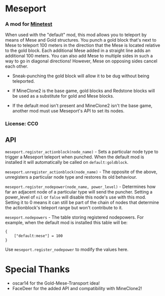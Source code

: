 # Meseport

### A mod for [Minetest](http://www.minetest.net)

When used with the "default" mod, this mod allows you to teleport by means of Mese and Gold structures.
You punch a gold block that's next to Mese to teleport 100 meters in the
direction that the Mese is located relative to the gold block. Each
additional Mese added in a straight line adds an additional 100 meters.
You can also add Mese to multiple sides in such a way to go in diagonal
directions! However, Mese on opposing sides cancel each other.

* Sneak-punching the gold block will allow it to be dug without being teleported.

* If MineClone2 is the base game, gold blocks and Redstone blocks will be used as a substitute for gold and Mese blocks.

* If the default mod isn't present and MineClone2 isn't the base game, another mod must use Meseport's API to set its nodes.

### License: CC0

## API

``meseport.register_actionblock(node_name)`` - Sets a particular node type to trigger a Meseport teleport when punched. When the default mod is installed it will automatically be called on `default:goldblock`.

``meseport.unregister_actionblock(node_name)`` - The opposite of the above, unregisters a particular node type and restores its old behaviour.

``meseport.register_nodepower(node_name, power_level)`` - Determines how far an adjacent node of a particular type will send the puncher. Setting a power_level of ``nil`` or ``false`` will disable this node's use with this mod. Setting it to 0 means it can still be part of the chain of nodes that determine the actionblock's teleport range but won't contribute to it.

``meseport.nodepowers`` - The table storing registered nodepowers. For example, when the default mod is installed this table will be:

	{
		["default:mese"] = 100
	}

Use ``meseport.register_nodepower`` to modify the values here.

# Special Thanks

* oscar14 for the Gold-Mese-Transport idea!
* FaceDeer for the added API and compatibility with MineClone2!